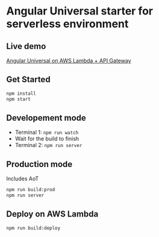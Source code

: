 # Angular Universal starter for serverless environment

## Live demo
[Angular Universal on AWS Lambda + API Gateway](https://www.angular-universal-serverless.maciejtreder.com)

## Get Started
```sh
npm install
npm start
```
## Developement mode
* Terminal 1: ```npm run watch```
* Wait for the build to finish
* Terminal 2: ```npm run server```

## Production mode
Includes AoT
```sh
npm run build:prod
npm run server
```

## Deploy on AWS Lambda
```sh
npm run build:deploy
```

